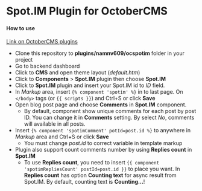 # Spot.IM Plugin for OctoberCMS

#### How to use

[Link on OctoberCMS plugins](https://octobercms.com/plugin/namnv609-ocspotim)

* Clone this repository to **plugins/namnv609/ocspotim** folder in your project
* Go to backend dashboard
* Click to **CMS** and open theme layout (*default.htm*)
* Click to **Components** > **Spot.IM** plugin then choose **Spot.IM**
* Click to **Spot.IM** plugin and insert your Spot.IM id to *ID* field.
* In *Markup* area, insert ``{% component 'spotim' %}`` in to last page. On ``</body>`` tags (or ``{{ scripts }}``) and Ctrl+S or click **Save**
* Open blog post page and choose **Comments** in **Spot.IM** component.
  * By default, component show unique comments for each post by post ID. You can change it in **Comments** setting. By select *No*, comments will available in all posts.
* Insert ``{% component 'spotimComment' potId=post.id %}`` to anywhere in *Markup* area and Ctrl+S or click **Save**
  * You must change *post.id* to correct variable in template markup
* Plugin also support count comments number by using **Replies count** in **Spot.IM**
  * To use **Replies count**, you need to insert ``{{ component 'spotimRepliesCount' postId=post.id }}`` to place you want. In **Replies count** has option **Counting text** for async result from Spot.IM. By default, counting text is **Counting...**!
